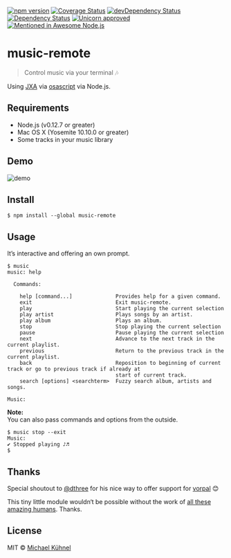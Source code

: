 [![npm version](https://img.shields.io/npm/v/itunes-remote.svg?style=flat)](https://www.npmjs.org/package/itunes-remote)
[![Coverage Status](https://coveralls.io/repos/mischah/itunes-remote/badge.svg?branch=master&service=github)](https://coveralls.io/github/mischah/itunes-remote?branch=master)
[![devDependency Status](https://david-dm.org/mischah/itunes-remote/dev-status.svg)](https://david-dm.org/mischah/itunes-remote#info=devDependencies)
[![Dependency Status](https://david-dm.org/mischah/itunes-remote/status.svg)](https://david-dm.org/mischah/itunes-remote#info=Dependencies)
[![Unicorn approved](https://img.shields.io/badge/unicorn-approved-ff69b4.svg?style=flat)](https://www.youtube.com/watch?v=ihXfH-zR8qA&feature=youtu.be&t=10s)
[![Mentioned in Awesome Node.js](https://awesome.re/mentioned-badge.svg)](https://github.com/sindresorhus/awesome-nodejs)

# music-remote

> Control music via your terminal :notes:

Using [JXA](https://developer.apple.com/library/mac/releasenotes/InterapplicationCommunication/RN-JavaScriptForAutomation/Articles/Introduction.html) via [osascript](https://developer.apple.com/library/mac/documentation/Darwin/Reference/ManPages/man1/osascript.1.html) via Node.js.

## Requirements

- Node.js (v0.12.7 or greater)
- Mac OS X (Yosemite 10.10.0 or greater)
- Some tracks in your music library

## Demo
![demo](demo.gif)

## Install

```
$ npm install --global music-remote
```


## Usage

It’s interactive and offering an own prompt.

```
$ music
music: help

  Commands:

    help [command...]              Provides help for a given command.
    exit                           Exit music-remote.
    play                           Start playing the current selection
    play artist                    Plays songs by an artist.
    play album                     Plays an album.
    stop                           Stop playing the current selection
    pause                          Pause playing the current selection
    next                           Advance to the next track in the current playlist.
    previous                       Return to the previous track in the current playlist.
    back                           Reposition to beginning of current track or go to previous track if already at
                                   start of current track.
    search [options] <searchterm>  Fuzzy search album, artists and songs.

Music: 
```

**Note:**  
You can also pass commands and options from the outside.

```
$ music stop --exit
Music:
✔ Stopped playing ♪♬
$
```

## Thanks
Special shoutout to [@dthree](https://github.com/dthree) for his nice way to offer support for [vorpal](https://github.com/dthree/vorpal) :blush:

This tiny little module wouldn‘t be possible without the work of [all these amazing humans](thanks.md). Thanks. 

## License

MIT © [Michael Kühnel](http://michael-kuehnel.de)
